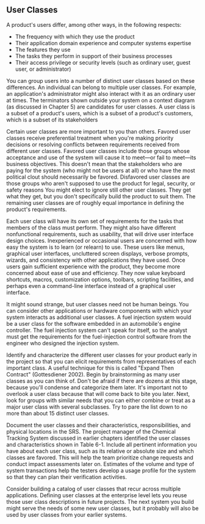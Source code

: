 User Classes
---

A product's users differ, among other ways, in the following respects:

  - The frequency with which they use the product
  - Their application domain experience and computer systems expertise
  - The features they use
  - The tasks they perform in support of their business processes
  - Their access privilege or security levels (such as ordinary user, guest user, or administrator)

You can group users into a number of distinct user classes based on these differences. An individual can belong to multiple user classes. For example, an application's administrator might also interact with it as an ordinary user at times. The terminators shown outside your system on a context diagram (as discussed in Chapter 5) are candidates for user classes. A user class is a subset of a product's users, which is a subset of a product's customers, which is a subset of its stakeholders

Certain user classes are more important to you than others. Favored user classes receive preferential treatment when you're making priority decisions or resolving conflicts between requirements received from different user classes. Favored user classes include those groups whose acceptance and use of the system will cause it to meet—or fail to meet—its business objectives. This doesn't mean that the stakeholders who are paying for the system (who might not be users at all) or who have the most political clout should necessarily be favored. Disfavored user classes are those groups who aren't supposed to use the product for legal, security, or safety reasons
You might elect to ignore still other user classes. They get what they get, but you don't specifically build the product to suit them. The remaining user classes are of roughly equal importance in defining the product's requirements.

Each user class will have its own set of requirements for the tasks that members of the class must perform. They might also have different nonfunctional requirements, such as usability, that will drive user interface design choices. Inexperienced or occasional users are concerned with how easy the system is to learn (or relearn) to use. These users like menus, graphical user interfaces, uncluttered screen displays, verbose prompts, wizards, and consistency with other applications they have used. Once users gain sufficient experience with the product, they become more concerned about ease of use and efficiency. They now value keyboard shortcuts, macros, customization options, toolbars, scripting facilities, and perhaps even a command-line interface instead of a graphical user interface.

It might sound strange, but user classes need not be human beings. You can consider other applications or hardware components with which your system interacts as additional user classes. A fuel injection system would be a user class for the software embedded in an automobile's engine controller. The fuel injection system can't speak for itself, so the analyst must get the requirements for the fuel-injection control software from the engineer who designed the injection system.

Identify and characterize the different user classes for your product early in the project so that you can elicit requirements from representatives of each important class. A useful technique for this is called "Expand Then Contract" (Gottesdiener 2002). Begin by brainstorming as many user classes as you can think of. Don't be afraid if there are dozens at this stage, because you'll condense and categorize them later. It's important not to overlook a user class because that will come back to bite you later. Next, look for groups with similar needs that you can either combine or treat as a major user class with several subclasses. Try to pare the list down to no more than about 15 distinct user classes. 

Document the user classes and their characteristics, responsibilities, and physical locations in the SRS. The project manager of the Chemical Tracking System discussed in earlier chapters identified the user classes and characteristics shown in Table 6-1. Include all pertinent information you have about each user class, such as its relative or absolute size and which classes are favored. This will help the team prioritize change requests and conduct impact assessments later on. Estimates of the volume and type of system transactions help the testers develop a usage profile for the system so that they can plan their verification activities.

Consider building a catalog of user classes that recur across multiple applications. Defining user classes at the enterprise level lets you reuse those user class descriptions in future projects. The next system you build might serve the needs of some new user classes, but it probably will also be used by user classes from your earlier systems.


